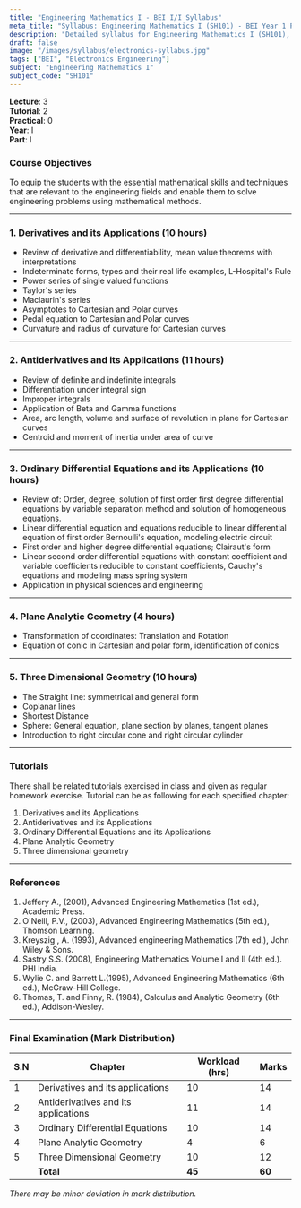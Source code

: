 ```yaml
---
title: "Engineering Mathematics I - BEI I/I Syllabus"
meta_title: "Syllabus: Engineering Mathematics I (SH101) - BEI Year 1 Part 1 | IOE Notes"
description: "Detailed syllabus for Engineering Mathematics I (SH101), a first year, first part subject in the IOE BEI program."
draft: false
image: "/images/syllabus/electronics-syllabus.jpg"
tags: ["BEI", "Electronics Engineering"]
subject: "Engineering Mathematics I"
subject_code: "SH101"
---
```


**Lecture**: 3  
**Tutorial**: 2  
**Practical**: 0  
**Year**: I  
**Part**: I  

### Course Objectives
To equip the students with the essential mathematical skills and techniques that are relevant to the engineering fields and enable them to solve engineering problems using mathematical methods.

---

### 1. Derivatives and its Applications (10 hours)
- Review of derivative and differentiability, mean value theorems with interpretations
- Indeterminate forms, types and their real life examples, L-Hospital's Rule
- Power series of single valued functions
- Taylor's series
- Maclaurin's series
- Asymptotes to Cartesian and Polar curves
- Pedal equation to Cartesian and Polar curves
- Curvature and radius of curvature for Cartesian curves

---

### 2. Antiderivatives and its Applications (11 hours)
- Review of definite and indefinite integrals
- Differentiation under integral sign
- Improper integrals
- Application of Beta and Gamma functions
- Area, arc length, volume and surface of revolution in plane for Cartesian curves
- Centroid and moment of inertia under area of curve

---

### 3. Ordinary Differential Equations and its Applications (10 hours)
- Review of: Order, degree, solution of first order first degree differential equations by variable separation method and solution of homogeneous equations.
- Linear differential equation and equations reducible to linear differential equation of first order Bernoulli's equation, modeling electric circuit
- First order and higher degree differential equations; Clairaut's form
- Linear second order differential equations with constant coefficient and variable coefficients reducible to constant coefficients, Cauchy's equations and modeling mass spring system
- Application in physical sciences and engineering

---

### 4. Plane Analytic Geometry (4 hours)
- Transformation of coordinates: Translation and Rotation
- Equation of conic in Cartesian and polar form, identification of conics

---

### 5. Three Dimensional Geometry (10 hours)
- The Straight line: symmetrical and general form
- Coplanar lines
- Shortest Distance
- Sphere: General equation, plane section by planes, tangent planes
- Introduction to right circular cone and right circular cylinder

---

### Tutorials
There shall be related tutorials exercised in class and given as regular homework exercise. Tutorial can be as following for each specified chapter:
1. Derivatives and its Applications
2. Antiderivatives and its Applications
3. Ordinary Differential Equations and its Applications
4. Plane Analytic Geometry
5. Three dimensional geometry

---

### References
1. Jeffery A., (2001), Advanced Engineering Mathematics (1st ed.), Academic Press.
2. O'Neill, P.V., (2003), Advanced Engineering Mathematics (5th ed.), Thomson Learning.
3. Kreyszig , A. (1993), Advanced engineering Mathematics (7th ed.), John Wiley & Sons.
4. Sastry S.S. (2008), Engineering Mathematics Volume I and II (4th ed.). PHI India.
5. Wylie C. and Barrett L.(1995), Advanced Engineering Mathematics (6th ed.), McGraw-Hill College.
6. Thomas, T. and Finny, R. (1984), Calculus and Analytic Geometry (6th ed.), Addison-Wesley.

---

### Final Examination (Mark Distribution)

| S.N | Chapter                                 | Workload (hrs) | Marks |
|-----|-----------------------------------------|----------------|-------|
| 1   | Derivatives and its applications        | 10             | 14    |
| 2   | Antiderivatives and its applications    | 11             | 14    |
| 3   | Ordinary Differential Equations         | 10             | 14    |
| 4   | Plane Analytic Geometry                 | 4              | 6     |
| 5   | Three Dimensional Geometry              | 10             | 12    |
|     | **Total**                               | **45**         | **60**|

*There may be minor deviation in mark distribution.* 